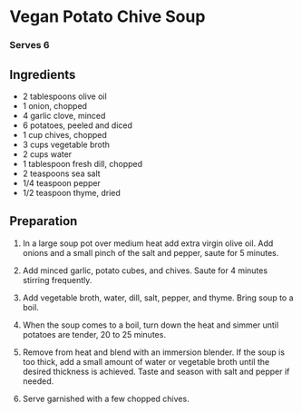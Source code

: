 # Vegan Potato Chive Soup

### Serves 6

## Ingredients

+ 2 tablespoons olive oil
+ 1 onion, chopped
+ 4 garlic clove, minced
+ 6 potatoes, peeled and diced
+ 1 cup chives, chopped
+ 3 cups vegetable broth
+ 2 cups water
+ 1 tablespoon fresh dill, chopped
+ 2 teaspoons sea salt
+ 1/4 teaspoon pepper
+ 1/2 teaspoon thyme, dried

## Preparation

1. In a large soup pot over medium heat add extra virgin olive oil. Add onions and a small pinch of the salt and pepper, saute for 5 minutes.

2. Add minced garlic, potato cubes, and chives. Saute for 4 minutes stirring frequently.

3. Add vegetable broth, water, dill, salt, pepper, and thyme. Bring soup to a boil.

4. When the soup comes to a boil, turn down the heat and simmer until potatoes are tender, 20 to 25 minutes.

5. Remove from heat and blend with an immersion blender. If the soup is too thick, add a small amount of water or vegetable broth until the desired thickness is achieved. Taste and season with salt and pepper if needed.

6. Serve garnished with a few chopped chives.